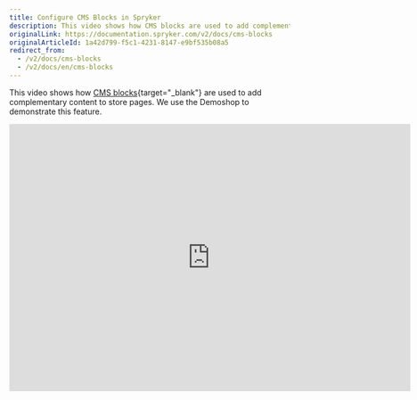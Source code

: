 ```yaml
---
title: Configure CMS Blocks in Spryker
description: This video shows how CMS blocks are used to add complementary content to store pages
originalLink: https://documentation.spryker.com/v2/docs/cms-blocks
originalArticleId: 1a42d799-f5c1-4231-8147-e9bf535b08a5
redirect_from:
  - /v2/docs/cms-blocks
  - /v2/docs/en/cms-blocks
---
```


This video shows how [CMS blocks](https://documentation.spryker.com/v2/docs/cms-block-1){target="_blank"} are used to add complementary content to store pages. We use the Demoshop to demonstrate this feature.

<iframe src="https://fast.wistia.net/embed/iframe/zg6qxoe2dn" title="CMS Blocks" allowtransparency="true" frameborder="0" scrolling="no" class="wistia_embed" name="wistia_embed" allowfullscreen="0" mozallowfullscreen="0" webkitallowfullscreen="0" oallowfullscreen="0" msallowfullscreen="0" width="720" height="480"></iframe>
